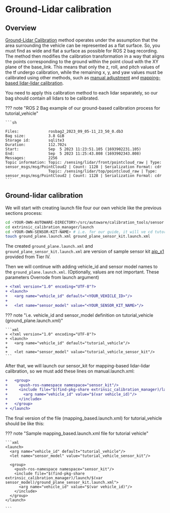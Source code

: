 # Ground-Lidar calibration

## Overview

[Ground-Lidar Calibration](https://github.com/tier4/CalibrationTools/blob/tier4/universe/sensor/docs/how_to_extrinsic_ground_plane.md) method operates under the assumption
that the area surrounding the vehicle can be represented as a flat surface.
So, you must find as wide and flat a surface as possible for ROS 2 bag recording.
The method then modifies the calibration transformation
in a way that aligns the points
corresponding to the ground within the point cloud with the XY plane of the base_link.
This means that only the z, roll, and pitch values of the tf undergo calibration,
while the remaining x, y, and yaw values must be calibrated using other methods,
such as [manual adjustment](./generic-calibration.md) and [mapping-based lidar-lidar calibration](./lidar-lidar-calibration.md).

You need to apply this calibration method to each lidar separately,
so our bag should contain all lidars to be calibrated.

??? note "ROS 2 Bag example of our ground-based calibration process for tutorial_vehicle"

    ```sh

    Files:             rosbag2_2023_09_05-11_23_50_0.db3
    Bag size:          3.8 GiB
    Storage id:        sqlite3
    Duration:          112.702s
    Start:             Sep  5 2023 11:23:51.105 (1693902231.105)
    End:               Sep  5 2023 11:25:43.808 (1693902343.808)
    Messages:          2256
    Topic information: Topic: /sensing/lidar/front/pointcloud_raw | Type: sensor_msgs/msg/PointCloud2 | Count: 1128 | Serialization Format: cdr
                       Topic: /sensing/lidar/top/pointcloud_raw | Type: sensor_msgs/msg/PointCloud2 | Count: 1128 | Serialization Format: cdr
    ```

## Ground-lidar calibration

We will start with creating launch file four our own vehicle like the previous sections process:

```bash
cd <YOUR-OWN-AUTOWARE-DIRECTORY>/src/autoware/calibration_tools/sensor
cd extrinsic_calibration_manager/launch
cd <YOUR-OWN-SENSOR-KIT-NAME> # i.e. for our guide, it will ve cd tutorial_vehicle_sensor_kit
touch ground_plane.launch.xml ground_plane_sensor_kit.launch.xml
```

The created `ground_plane.launch.xml` and `ground_plane_sensor_kit.launch.xml` are version of sample sensor kit
[aip_x1](https://github.com/tier4/CalibrationTools/tree/tier4/universe/sensor/extrinsic_calibration_manager/launch/aip_x1) provided from Tier IV.

Then we will continue with adding vehicle_id and sensor model names to the `ground_plane.launch.xml`.
(Optionally, values are not important. These parameters Overrode from launch argument)

```diff
+ <?xml version="1.0" encoding="UTF-8"?>
+ <launch>
+   <arg name="vehicle_id" default="<YOUR_VEHICLE_ID>"/>
+
+   <let name="sensor_model" value="<YOUR_SENSOR_KIT_NAME>"/>
```

??? note "i.e. vehicle_id and sensor_model definition on tutorial_vehicle (ground_plane.launch.xml)"

    ```xml
    + <?xml version="1.0" encoding="UTF-8"?>
    + <launch>
    +   <arg name="vehicle_id" default="tutorial_vehicle"/>
    +
    +   <let name="sensor_model" value="tutorial_vehicle_sensor_kit"/>
    ```

After that, we will launch our sensor_kit for mapping-based lidar-lidar calibration,
so we must add these lines on manual.launch.xml:

```diff
+   <group>
+     <push-ros-namespace namespace="sensor_kit"/>
+     <include file="$(find-pkg-share extrinsic_calibration_manager)/launch/$(var sensor_model)/ground_plane_sensor_kit.launch.xml">
+       <arg name="vehicle_id" value="$(var vehicle_id)"/>
+     </include>
+   </group>
+ </launch>
```

The final version of the file (mapping_based.launch.xml) for tutorial_vehicle should be like this:

??? note "Sample mapping_based.launch.xml file for tutorial vehicle"

    ```xml
    <launch>
      <arg name="vehicle_id" default="tutorial_vehicle"/>
      <let name="sensor_model" value="tutorial_vehicle_sensor_kit"/>

      <group>
        <push-ros-namespace namespace="sensor_kit"/>
        <include file="$(find-pkg-share extrinsic_calibration_manager)/launch/$(var sensor_model)/ground_plane_sensor_kit.launch.xml">
          <arg name="vehicle_id" value="$(var vehicle_id)"/>
        </include>
      </group>
    </launch>

    ```
